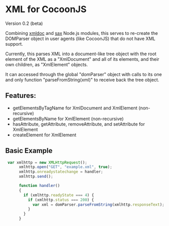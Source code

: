 XML for CocoonJS
================

Version 0.2 (beta)

Combining [xmldoc](https://github.com/nfarina/xmldoc) and [sax](https://github.com/isaacs/sax-js) Node.js modules, this serves to re-create the DOMParser object in user agents (like CocoonJS) that do not have XML support.

Currently, this parses XML into a document-like tree object with the root element of the XML as a "XmlDocument" and all of its elements, and their own children, as "XmlElement" objects.

It can accessed through the global "domParser" object with calls to its one and only function "parseFromString(xml)" to receive back the tree object.

## Features:
* getElementsByTagName for XmlDocument and XmlElement (non-recursive)
* getElementsByName for XmlElement (non-recursive)
* hasAttribute, getAttribute, removeAttribute, and setAttribute for XmlElement
* createElement for XmlElement

## Basic Example

```javascript
 var xmlhttp = new XMLHttpRequest();
      xmlhttp.open("GET", "example.xml", true);
      xmlhttp.onreadystatechange = handler;
      xmlhttp.send();

      function handler()
      {
        if (xmlhttp.readyState === 4) {
          if (xmlhttp.status === 200) {
            var xml = domParser.parseFromString(xmlhttp.responseText);
          }
        }
      }
```
